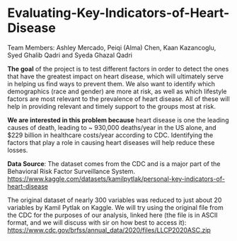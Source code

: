 # Evaluating-Key-Indicators-of-Heart-Disease

Team Members: Ashley Mercado, Peiqi (Alma) Chen, Kaan Kazancoglu, Syed Ghalib Qadri and Syeda Ghazal Qadri 


**The goal** of the project is to test different factors in order to detect the ones that have the greatest impact on heart disease, which will ultimately serve in helping us find ways to prevent them. We also want to identify which demographics (race and gender) are more at risk, as well as which lifestyle factors are most relevant to the prevalence of heart disease. All of these will help in providing relevant and timely support to the groups most at risk.  

**We are interested in this problem because** heart disease is one the leading causes of death, leading to ~ 930,000 deaths/year in the US alone, and $229 billion in healthcare costs/year according to CDC. Identifying the factors that play a role in causing heart diseases will help reduce these losses.


**Data Source**: The dataset comes from the CDC and is a major part of the Behavioral Risk Factor Surveillance System. https://www.kaggle.com/datasets/kamilpytlak/personal-key-indicators-of-heart-disease   

The original dataset of nearly 300 variables was reduced to just about 20 variables by Kamil Pytlak on Kaggle. We will try using the original file from the CDC for the purposes of our analysis, linked here (the file is in ASCII format, and we will discuss with sir on how best to access it): https://www.cdc.gov/brfss/annual_data/2020/files/LLCP2020ASC.zip

